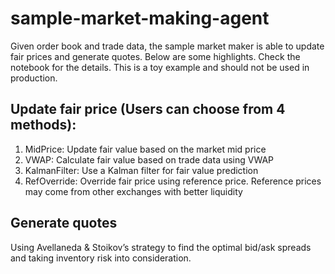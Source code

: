 # sample-market-making-agent

Given order book and trade data, the sample market maker is able to update fair prices and generate quotes. Below are some highlights. Check the notebook for the details. This is a toy example and should not be used in production.

## Update fair price (Users can choose from 4 methods):
1. MidPrice: Update fair value based on the market mid price
2. VWAP: Calculate fair value based on trade data using VWAP
3. KalmanFilter: Use a Kalman filter for fair value prediction
4. RefOverride: Override fair price using reference price. Reference prices may come from other exchanges with better liquidity

## Generate quotes
Using Avellaneda & Stoikov’s strategy to find the optimal bid/ask spreads and taking inventory risk into consideration.

